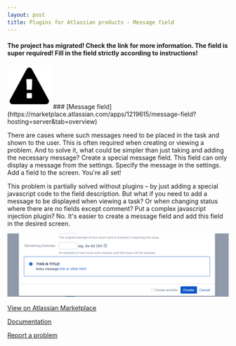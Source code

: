 ```yaml
---
layout: post
title: Plugins for Atlassian products - Message field
---
```

#### The project has migrated! Check the link for more information. The field is super required! Fill in the field strictly according to instructions!

<img src="/images/message-field/messge-144px.png" alt="Message field icon" width="100"/>
### [Message field](https://marketplace.atlassian.com/apps/1219615/message-field?hosting=server&tab=overview)

 

There are cases where such messages need to be placed in the task and shown to the user. This is often required when creating or viewing a problem. And to solve it, what could be simpler than just taking and adding the necessary message? Create a special message field. This field can only display a message from the settings.
Specify the message in the settings. Add a field to the screen. You're all set! 

This problem is partially solved without plugins – by just adding a special javascript code to the field description. But what if you need to add a message to be displayed when viewing a task? Or when changing status where there are no fields except comment? Put a complex javascript injection plugin? No. It's easier to create a message field and add this field in the desired screen. 

![Message field example](/images/message-field/message-field-example.png)

[View on Atlassian Marketplace](https://marketplace.atlassian.com/apps/1219615/message-field?hosting=server&tab=overview)

[Documentation](https://bitbucket.org/jibrok/message-field/wiki/Home)

[Report a problem](https://bitbucket.org/jibrok/message-field/issues?status=new&status=open)

